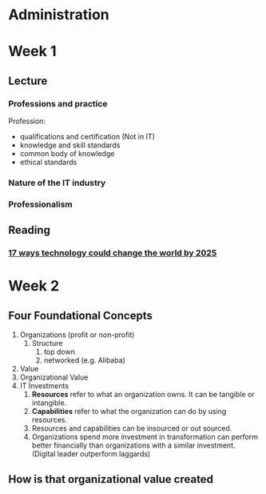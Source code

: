 #  Administration

# Week 1
## Lecture
### Professions and practice
Profession:
- qualifications and certification (Not in IT)
- knowledge and skill standards
- common body of knowledge
- ethical standards


### Nature of the IT industry
### Professionalism

## Reading
### [17 ways technology could change the world by 2025](https://www.weforum.org/agenda/2020/06/17-predictions-for-our-world-in-2025/)


# Week 2
## Four Foundational Concepts
1. Organizations (profit or non-profit)
   1. Structure
      1. top down
      2. networked (e.g. Alibaba)
2. Value
3. Organizational Value
4. IT Investments
   1. **Resources** refer to what an organization owns. It can be tangible or intangible.
   2. **Capabilities** refer to what the organization can do by using resources.
   3. Resources and capabilities can be insourced or out sourced.
   4. Organizations spend more investment in transformation can perform better financially than organizations with a similar investment. (Digital leader outperform laggards)

## How is that organizational value created


